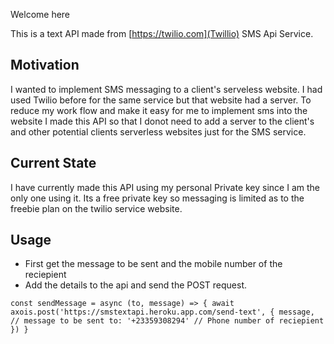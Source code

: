 Welcome here

This is a text API made from [https://twilio.com](Twillio) SMS Api Service.

## Motivation
I wanted to implement SMS messaging to a client's serveless website. I had used Twilio before for the same service but that website had a server. To reduce my work flow and make it easy for me to implement sms into the website I made this API so that I donot need to add a server to the client's and other potential clients serverless websites just for the SMS service.

## Current State
I have currently made this API using my personal Private key since I am the only one using it. Its a free private key so messaging is limited as to the freebie plan on the twilio service website.


## Usage
- First get the message to be sent and the mobile number of the reciepient
- Add the details to the api and send the POST request.

``
const sendMessage = async (to, message) => {
    await axois.post('https://smstextapi.heroku.app.com/send-text', {
        message, // message to be sent
        to: '+23359308294' // Phone number of reciepient
    })
}
``

